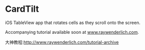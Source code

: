 CardTilt
========

iOS TableView app that rotates cells as they scroll onto the screen.

Accompanying tutorial available soon at www.raywenderlich.com.

大神教程:http://www.raywenderlich.com/tutorial-archive